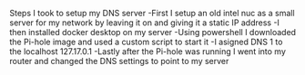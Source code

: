 Steps I took to setup my DNS server
  -First I setup an old intel nuc as a small server for my network by leaving it on and giving it a static IP address
  -I then installed docker desktop on my server
  -Using powershell I downloaded the Pi-hole image and used a custom script to start it
  -I asigned DNS 1 to the localhost 127.17.0.1
  -Lastly after the Pi-hole was running I went into my router and changed the DNS settings to point to my server